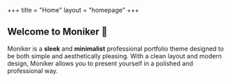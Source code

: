 +++
title = "Home"
layout = "homepage"
+++

## Welcome to Moniker 👋

Moniker is a **sleek** and **minimalist** professional portfolio theme designed to be both simple and aesthetically pleasing. With a clean layout and modern design, Moniker allows you to present yourself in a polished and professional way.